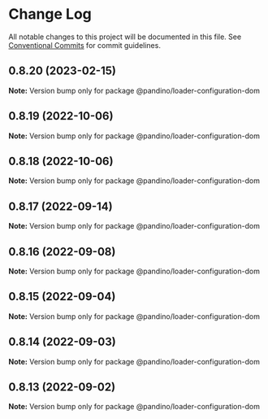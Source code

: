 # Change Log

All notable changes to this project will be documented in this file.
See [Conventional Commits](https://conventionalcommits.org) for commit guidelines.

## 0.8.20 (2023-02-15)

**Note:** Version bump only for package @pandino/loader-configuration-dom

## 0.8.19 (2022-10-06)

**Note:** Version bump only for package @pandino/loader-configuration-dom

## 0.8.18 (2022-10-06)

**Note:** Version bump only for package @pandino/loader-configuration-dom

## 0.8.17 (2022-09-14)

**Note:** Version bump only for package @pandino/loader-configuration-dom

## 0.8.16 (2022-09-08)

**Note:** Version bump only for package @pandino/loader-configuration-dom

## 0.8.15 (2022-09-04)

**Note:** Version bump only for package @pandino/loader-configuration-dom

## 0.8.14 (2022-09-03)

**Note:** Version bump only for package @pandino/loader-configuration-dom

## 0.8.13 (2022-09-02)

**Note:** Version bump only for package @pandino/loader-configuration-dom
